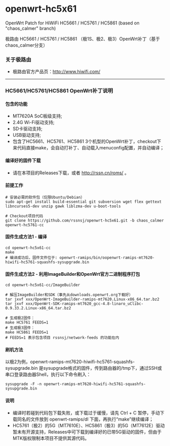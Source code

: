 openwrt-hc5x61
==============

OpenWrt Patch for HiWiFi HC5661 / HC5761 / HC5861 (based on "chaos_calmer" branch)

极路由 HC5661 / HC5761 / HC5861 （极1S、极2、极3）OpenWrt补丁（基于chaos_calmer分支）

### 关于极路由
* 极路由官方产品页：http://www.hiwifi.com/

-------

### HC5661/HC5761/HC5861 OpenWrt补丁说明

#### 包含的功能
* MT7620A SoC板级支持;
* 2.4G Wi-Fi驱动支持;
* SD卡驱动支持;
* USB驱动支持;
* 包含了HC5661、HC5761、HC5861 3个机型的OpenWrt补丁，checkout下来代码直接make，会自动打补丁、自动载入menuconfig配置，并自动编译；

#### 编译好的固件下载
* 请在本项目的Releases下载，或者 http://rssn.cn/roms/ 。

#### 前提工作

    # 安装必需的软件包（仅限Ubuntu/Debian）
    sudo apt-get install build-essential git subversion wget flex gettext libncurses5-dev unzip gawk liblzma-dev u-boot-tools
      
    # Checkout项目代码
    git clone https://github.com/rssnsj/openwrt-hc5x61.git -b chaos_calmer openwrt-hc5761-cc

#### 固件生成方法1 - 编译

    cd openwrt-hc5x61-cc
    make
    # 编译成功后，固件文件位于: openwrt-ramips/bin/oopenwrt-ramips-mt7620-hiwifi-hc5761-squashfs-sysupgrade.bin

#### 固件生成方法2 - 利用ImageBuilder和OpenWrt官方二进制程序打包

    cd openwrt-hc5x61-cc/ImageBuilder
      
    # 解压ImageBuilder和SDK（事先从downloads.openwrt.org下载好）
    tar jxvf xxx/OpenWrt-ImageBuilder-ramips-mt7620.Linux-x86_64.tar.bz2
    tar jxvf xxx/OpenWrt-SDK-ramips-mt7620_gcc-4.8-linaro_uClibc-0.9.33.2.Linux-x86_64.tar.bz2
      
    # 生成极2固件：
    make HC5761 FEEDS=1
    # 生成极3固件：
    make HC5861 FEEDS=1
    # FEEDS=1 表示包含项目 rssnsj/network-feeds 的功能在内

#### 刷机方法
  以极2为例，openwrt-ramips-mt7620-hiwifi-hc5761-squashfs-sysupgrade.bin 是sysupgrade格式的固件，传到路由器的/tmp下，通过SSH或串口登录路由器Shell，执行以下命令刷入：

    sysupgrade -F -n openwrt-ramips-mt7620-hiwifi-hc5761-squashfs-sysupgrade.bin

#### 说明
* 编译时若碰到代码包下载失败，或下载过于缓慢，请先 Ctrl + C 暂停，手动下载同名的文件放到 openwrt-ramips/dl 下面，再执行“make”继续编译；
* HC5761（极2）的5G（MT7610E）、HC5861（极3）的5G（MT7612E）驱动暂未有开源支持，Releases中可下载到编译好的已带5G驱动的固件，但由于MTK版权限制本项目不提供其源代码。

